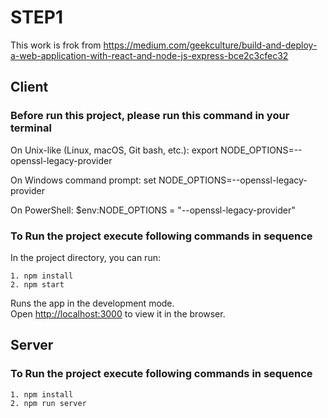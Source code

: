 # STEP1

This work is frok from
https://medium.com/geekculture/build-and-deploy-a-web-application-with-react-and-node-js-express-bce2c3cfec32

## Client 

### Before run this project, please run this command in your terminal
On Unix-like (Linux, macOS, Git bash, etc.):
    export NODE_OPTIONS=--openssl-legacy-provider

On Windows command prompt:
    set NODE_OPTIONS=--openssl-legacy-provider

On PowerShell:
    $env:NODE_OPTIONS = "--openssl-legacy-provider"

### To Run the project execute following commands in sequence
In the project directory, you can run:

    1. npm install
    2. npm start

Runs the app in the development mode.\
Open [http://localhost:3000](http://localhost:3000) to view it in the browser.


## Server
### To Run the project execute following commands in sequence

    1. npm install
    2. npm run server

    